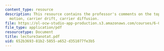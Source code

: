 ```yaml
---
content_type: resource
description: This resource contains the professor's comments on the topics viz. thermal
  motion, carrier drift, carrier diffusion.
file: https://ol-ocw-studio-app-production.s3.amazonaws.com/courses/6-012-microelectronic-devices-and-circuits-fall-2005/652b369381b25855a652d351077fe3b5_lecture3anotat.pdf
file_type: application/pdf
resourcetype: Document
title: lecture3anotat.pdf
uid: 652b3693-81b2-5855-a652-d351077fe3b5
---
```

